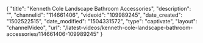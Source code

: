 {
    "title": "Kenneth Cole Landscape Bathroom Accessories",
    "description": "",
    "channelid": "114661406",
    "videoid": "109989245",
    "date_created": "1502522515",
    "date_modified": "1504331572",
    "type": "captivate",
    "layout": "channelVideo",
    "url": "\/latest-videos\/kenneth-cole-landscape-bathroom-accessories\/114661406-109989245"
}